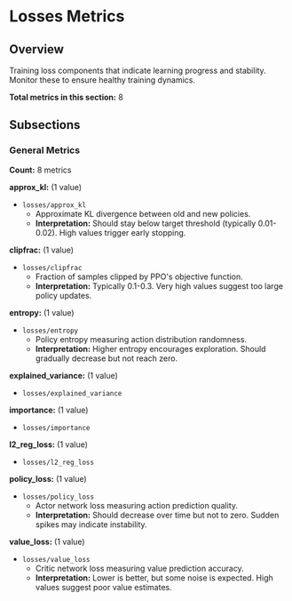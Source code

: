 # Losses Metrics

## Overview

Training loss components that indicate learning progress and stability. Monitor these to
ensure healthy training dynamics.

**Total metrics in this section:** 8

## Subsections

### General Metrics

**Count:** 8 metrics

**approx_kl:** (1 value)
- `losses/approx_kl`
  - Approximate KL divergence between old and new policies.
  - **Interpretation:** Should stay below target threshold (typically 0.01-0.02). High values trigger early stopping.


**clipfrac:** (1 value)
- `losses/clipfrac`
  - Fraction of samples clipped by PPO's objective function.
  - **Interpretation:** Typically 0.1-0.3. Very high values suggest too large policy updates.


**entropy:** (1 value)
- `losses/entropy`
  - Policy entropy measuring action distribution randomness.
  - **Interpretation:** Higher entropy encourages exploration. Should gradually decrease but not reach zero.


**explained_variance:** (1 value)
- `losses/explained_variance`

**importance:** (1 value)
- `losses/importance`

**l2_reg_loss:** (1 value)
- `losses/l2_reg_loss`

**policy_loss:** (1 value)
- `losses/policy_loss`
  - Actor network loss measuring action prediction quality.
  - **Interpretation:** Should decrease over time but not to zero. Sudden spikes may indicate instability.


**value_loss:** (1 value)
- `losses/value_loss`
  - Critic network loss measuring value prediction accuracy.
  - **Interpretation:** Lower is better, but some noise is expected. High values suggest poor value estimates.



